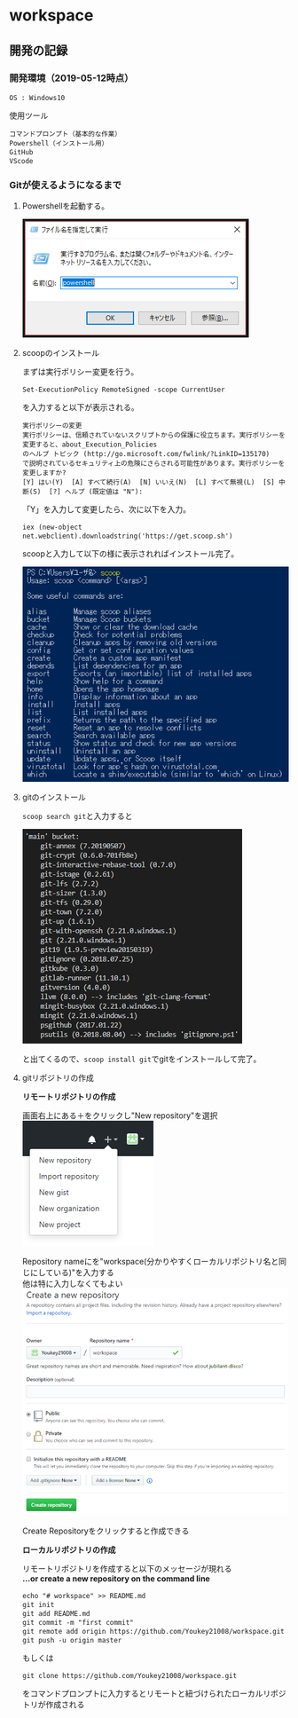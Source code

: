 # workspace

## 開発の記録

### 開発環境（2019-05-12時点）
    
    OS : Windows10

使用ツール
    
    コマンドプロンプト（基本的な作業）
    Powershell（インストール用）
    GitHub
    VScode


### Gitが使えるようになるまで
1. Powershellを起動する。

    ![](pic/Powershell.png)

2. scoopのインストール  
    
    まずは実行ポリシー変更を行う。
    ```
    Set-ExecutionPolicy RemoteSigned -scope CurrentUser
    ```
    を入力すると以下が表示される。
    ```
    実行ポリシーの変更
    実行ポリシーは、信頼されていないスクリプトからの保護に役立ちます。実行ポリシーを変更すると、about_Execution_Policies
    のヘルプ トピック (http://go.microsoft.com/fwlink/?LinkID=135170)
    で説明されているセキュリティ上の危険にさらされる可能性があります。実行ポリシーを変更しますか?
    [Y] はい(Y)  [A] すべて続行(A)  [N] いいえ(N)  [L] すべて無視(L)  [S] 中断(S)  [?] ヘルプ (既定値は "N"):
    ```
    「Y」を入力して変更したら、次に以下を入力。
    ```
    iex (new-object net.webclient).downloadstring('https://get.scoop.sh')
    ```
    scoopと入力して以下の様に表示されればインストール完了。

    ![](pic/scoop.png)

3. gitのインストール

    `scoop search git`と入力すると

    ![](pic/searchgit.png)

    と出てくるので、`scoop install git`でgitをインストールして完了。

4. gitリポジトリの作成

    **リモートリポジトリの作成**  
    
    画面右上にある＋をクリックし"New repository"を選択  
    ![](pic/githubmenu.png)  
    
    Repository nameにを"workspace(分かりやすくローカルリポジトリ名と同じにしている)"を入力する  
    他は特に入力しなくてもよい  
    ![](pic/github.png)  
    
    Create Repositoryをクリックすると作成できる  

    **ローカルリポジトリの作成**

    リモートリポジトリを作成すると以下のメッセージが現れる  
    **…or create a new repository on the command line**
    ```
    echo "# workspace" >> README.md
    git init
    git add README.md
    git commit -m "first commit"
    git remote add origin https://github.com/Youkey21008/workspace.git
    git push -u origin master
    ```
    もしくは
    ```
    git clone https://github.com/Youkey21008/workspace.git
    ```
    をコマンドプロンプトに入力するとリモートと紐づけられたローカルリポジトリが作成される
